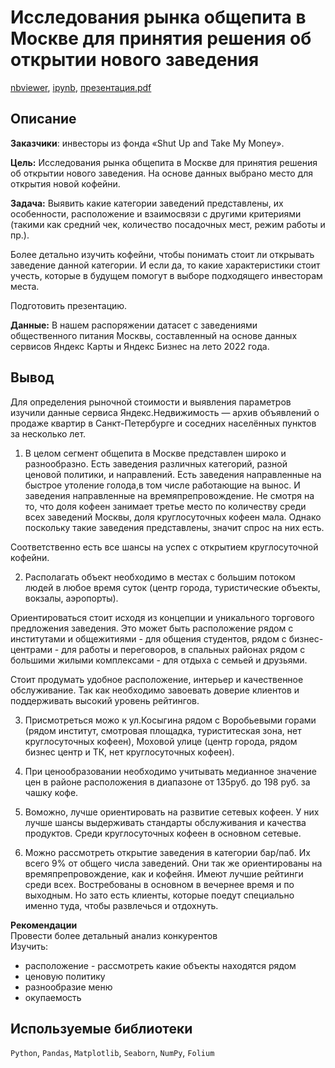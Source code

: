 # Исследования рынка общепита в Москве для принятия решения об открытии нового заведения
[nbviewer](https://nbviewer.org/github/Ekaterina-Smurova/yandex.practicum-da/blob/main/%D0%90%D0%BD%D0%B0%D0%BB%D0%B8%D0%B7%20%D1%80%D1%8B%D0%BD%D0%BA%D0%B0%20%D0%B7%D0%B0%D0%B2%D0%B5%D0%B4%D0%B5%D0%BD%D0%B8%D0%B9%20%D0%BE%D0%B1%D1%89%D0%B5%D1%81%D1%82%D0%B2%D0%B5%D0%BD%D0%BD%D0%BE%D0%B3%D0%BE%20%D0%BF%D0%B8%D1%82%D0%B0%D0%BD%D0%B8%D1%8F%20%D0%9C%D0%BE%D1%81%D0%BA%D0%B2%D1%8B/%D0%98%D1%81%D1%81%D0%BB%D0%B5%D0%B4%D0%BE%D0%B2%D0%B0%D0%BD%D0%B8%D0%B5%20%D0%B7%D0%B0%D0%B2%D0%B5%D0%B4%D0%B5%D0%BD%D0%B8%D0%B9%20%D0%BE%D0%B1%D1%89%D0%B5%D1%81%D1%82%D0%B2%D0%B5%D0%BD%D0%BD%D0%BE%D0%B3%D0%BE%20%D0%BF%D0%B8%D1%82%D0%B0%D0%BD%D0%B8%D1%8F%20%D0%9C%D0%BE%D1%81%D0%BA%D0%B2%D1%8B.ipynb), [ipynb](https://github.com/Ekaterina-Smurova/yandex.practicum-da/blob/main/%D0%90%D0%BD%D0%B0%D0%BB%D0%B8%D0%B7%20%D1%80%D1%8B%D0%BD%D0%BA%D0%B0%20%D0%B7%D0%B0%D0%B2%D0%B5%D0%B4%D0%B5%D0%BD%D0%B8%D0%B9%20%D0%BE%D0%B1%D1%89%D0%B5%D1%81%D1%82%D0%B2%D0%B5%D0%BD%D0%BD%D0%BE%D0%B3%D0%BE%20%D0%BF%D0%B8%D1%82%D0%B0%D0%BD%D0%B8%D1%8F%20%D0%9C%D0%BE%D1%81%D0%BA%D0%B2%D1%8B/%D0%98%D1%81%D1%81%D0%BB%D0%B5%D0%B4%D0%BE%D0%B2%D0%B0%D0%BD%D0%B8%D0%B5%20%D0%B7%D0%B0%D0%B2%D0%B5%D0%B4%D0%B5%D0%BD%D0%B8%D0%B9%20%D0%BE%D0%B1%D1%89%D0%B5%D1%81%D1%82%D0%B2%D0%B5%D0%BD%D0%BD%D0%BE%D0%B3%D0%BE%20%D0%BF%D0%B8%D1%82%D0%B0%D0%BD%D0%B8%D1%8F%20%D0%9C%D0%BE%D1%81%D0%BA%D0%B2%D1%8B.ipynb),  [презентация.pdf](https://github.com/Ekaterina-Smurova/yandex.practicum-da/blob/main/%D0%90%D0%BD%D0%B0%D0%BB%D0%B8%D0%B7%20%D1%80%D1%8B%D0%BD%D0%BA%D0%B0%20%D0%B7%D0%B0%D0%B2%D0%B5%D0%B4%D0%B5%D0%BD%D0%B8%D0%B9%20%D0%BE%D0%B1%D1%89%D0%B5%D1%81%D1%82%D0%B2%D0%B5%D0%BD%D0%BD%D0%BE%D0%B3%D0%BE%20%D0%BF%D0%B8%D1%82%D0%B0%D0%BD%D0%B8%D1%8F%20%D0%9C%D0%BE%D1%81%D0%BA%D0%B2%D1%8B/%D0%98%D1%81%D1%81%D0%BB%D0%B5%D0%B4%D0%BE%D0%B2%D0%B0%D0%BD%D0%B8%D0%B5%20%20%D1%80%D1%8B%D0%BD%D0%BA%D0%B0%20%D0%B7%D0%B0%D0%B2%D0%B5%D0%B4%D0%B5%D0%BD%D0%B8%D0%B9%20%D0%BE%D0%B1%D1%89%D0%B5%D1%81%D1%82%D0%B2%D0%B5%D0%BD%D0%BD%D0%BE%D0%B3%D0%BE%20%D0%BF%D0%B8%D1%82%D0%B0%D0%BD%D0%B8%D1%8F%20%D0%9C%D0%BE%D1%81%D0%BA%D0%B2%D1%8B%20%20(1).pdf)
## Описание
**Заказчики**: инвесторы из фонда «Shut Up and Take My Money».  

**Цель:**  Исследования рынка общепита в Москве для принятия решения об
открытии нового заведения. На основе данных выбрано место для открытия новой кофейни.  

**Задача:**  Выявить какие категории заведений представлены, их особенности, расположение и взаимосвязи с другими критериями (такими как средний чек, количество посадочных мест, режим работы и пр.).  

Более детально изучить кофейни, чтобы понимать стоит ли открывать заведение данной категории. И если да, то какие характеристики стоит учесть, которые в будущем помогут в выборе подходящего инвесторам места.

Подготовить презентацию.  

**Данные:** В нашем распоряжении датасет с заведениями общественного питания Москвы, составленный на основе данных сервисов Яндекс Карты и Яндекс Бизнес на лето 2022 года.  

## Вывод  
Для определения рыночной стоимости и выявления параметров изучили данные сервиса Яндекс.Недвижимость — архив объявлений о продаже квартир в Санкт-Петербурге и соседних населённых пунктов за несколько лет.  

1. В целом сегмент общепита в Москве представлен широко и разнообразно. Есть заведения различных категорий, разной ценовой политики, и направлений. Есть заведения направленные на быстрое утоление голода,в том числе работающие на вынос. И заведения направленные на времяпрепровождение.
Не смотря на то, что доля кофеен занимает третье место по количеству среди всех заведений Москвы, доля круглосуточных кофеен мала. Однако поскольку такие заведения представлены, значит спрос на них есть.  

Соответственно есть все шансы на успех с открытием круглосуточной кофейни. 

2. Располагать объект необходимо в местах с большим потоком людей в любое время суток (центр города, туристические объекты, вокзалы, аэропорты).  

Ориентироваться стоит исходя из концепции и уникального торгового предложения заведения. Это может быть расположение рядом с институтами и общежитиями - для общения студентов, рядом с бизнес-центрами - для работы и переговоров, в спальных районах рядом с большими жилыми комплексами - для отдыха с семьей и друзьями.  

Стоит продумать удобное расположение, интерьер и качественное обслуживание. Так как необходимо завоевать доверие клиентов и поддерживать высокий уровень рейтингов.  

3. Присмотреться можо к ул.Косыгина рядом с Воробьевыми горами (рядом институт, смотровая площадка, туриститеская зона, нет круглосуточных кофеен),  Моховой улице (центр города, рядом бизнес центр и ТК, нет круглосуточных кофеен).

4. При ценообразовании необходимо учитывать медианное значение цен в районе расположения в диапазоне от 135руб. до 198 руб. за чашку кофе. 

5. Воможно, лучше ориентировать на развитие сетевых кофеен. У них лучше шансы выдерживать стандарты обслуживания и качества продуктов. Среди круглосуточных кофеен в основном сетевые.
   
7. Можно рассмотреть открытие заведения в категории бар/паб.  Их всего 9% от общего числа заведений. Они так же ориентированы на времяпрепровождение, как и кофейня. Имеют лучшие рейтинги среди всех. Востребованы в основном в вечернее время и по выходным. Но зато есть клиенты, которые поедут специально именно туда, чтобы развлечься и отдохнуть.  

**Рекомендации**  
Провести более детальный анализ конкурентов  
Изучить:
* расположение - рассмотреть какие объекты находятся рядом
* ценовую политику
* разнообразие меню
* окупаемость

## Используемые библиотеки  
`Python`, `Pandas`, `Matplotlib`, `Seaborn`, `NumPy`, `Folium`
